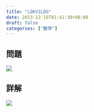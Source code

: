 ```yaml
---
title: "LQ6V1LDG"
date: 2023-12-16T01:41:30+08:00
draft: false
categories: ["數學"]
---
```

<!--more-->

## 問題
<img src="/posts/solution/LQ6V1LDG-q.png">

## 詳解
<img src="/posts/solution/LQ6V1LDG-sol.png">

